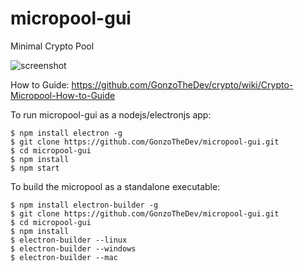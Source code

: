 # micropool-gui
Minimal Crypto Pool

![screenshot](https://cdn.discordapp.com/attachments/515039248915628032/715245603642277928/swap_micropool_v1_5.PNG)



How to Guide: https://github.com/GonzoTheDev/crypto/wiki/Crypto-Micropool-How-to-Guide

To run micropool-gui as a nodejs/electronjs app:

    $ npm install electron -g
    $ git clone https://github.com/GonzoTheDev/micropool-gui.git
    $ cd micropool-gui
    $ npm install
    $ npm start

To build the micropool as a standalone executable:

    $ npm install electron-builder -g
    $ git clone https://github.com/GonzoTheDev/micropool-gui.git
    $ cd micropool-gui
    $ npm install
    $ electron-builder --linux
    $ electron-builder --windows
    $ electron-builder --mac
